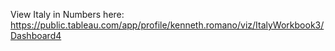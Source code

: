 View Italy in Numbers here: https://public.tableau.com/app/profile/kenneth.romano/viz/ItalyWorkbook3/Dashboard4
